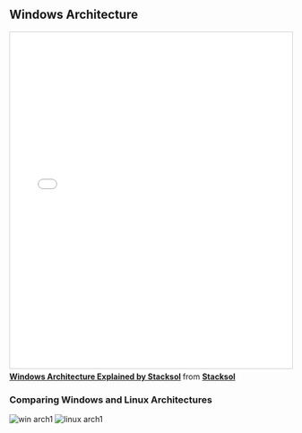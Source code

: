 ## Windows Architecture



<iframe src="//www.slideshare.net/slideshow/embed_code/key/z38umEKPA3EkN0" width="800" height="600" frameborder="0" marginwidth="0" marginheight="0" scrolling="no" style="border:1px solid #CCC; border-width:1px; margin-bottom:5px; max-width: 100%;" allowfullscreen> </iframe> <div style="margin-bottom:5px"> <strong> <a href="//www.slideshare.net/Stacksol/windows-architecture-explained-by-stacksol" title="Windows Architecture Explained by Stacksol" target="_blank">Windows Architecture Explained by Stacksol</a> </strong> from <strong><a href="//www.slideshare.net/Stacksol" target="_blank">Stacksol</a></strong> </div>

### Comparing Windows and Linux Architectures
![win arch1](img/win-arch-1.png)
![linux arch1](img/linux-arch-1.png)
